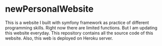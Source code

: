 # newPersonalWebsite
This is a website I built with symfony framework as practice of different programming skills. Right now there are limited functions. But I am 
updating this website everyday. This repository contains all the source code of this website. Also, this web is deployed on Heroku server.
